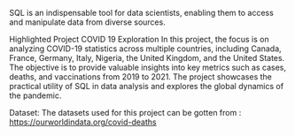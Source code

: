 SQL is an indispensable tool for data scientists, enabling them to access and manipulate data from diverse sources. 

Highlighted Project
COVID 19 Exploration
In this project, the focus is on analyzing COVID-19 statistics across multiple countries, including Canada, France, Germany, Italy, Nigeria, the United Kingdom, and the United States. The objective is to provide valuable insights into key metrics such as cases, deaths, and vaccinations from 2019 to 2021. The project showcases the practical utility of SQL in data analysis and explores the global dynamics of the pandemic.

Dataset: The datasets used for this project can be gotten from : https://ourworldindata.org/covid-deaths


